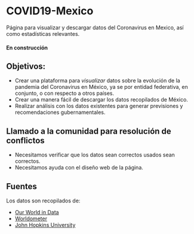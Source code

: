 # COVID19-Mexico
Página para visualizar y descargar datos del Coronavirus en Mexico, así como estadísticas relevantes.

#### En construcción

## Objetivos:

- Crear una plataforma para _visualizar_ datos sobre la evolución de la pandemia del Coronavirus en México, ya se por entidad federativa, en conjunto, o con respecto a otros países.
- Crear una manera fácil de descargar los datos recopilados de México. 
- Realizar análisis con los datos existentes para generar previsiones y recomendaciones gubernamentales.

## Llamado a la comunidad para resolución de conflictos

- Necesitamos verificar que los datos sean correctos usados sean correctos. 
- Necesitamos ayuda con el diseño web de la página. 

## Fuentes

Los datos son recopilados de:
- [Our World in Data](https://www.worldometers.info/coronavirus/#countries)
- [Worldometer](https://www.worldometers.info/coronavirus/#countries)
- [John Hopkins University](https://github.com/CSSEGISandData/COVID-19)
